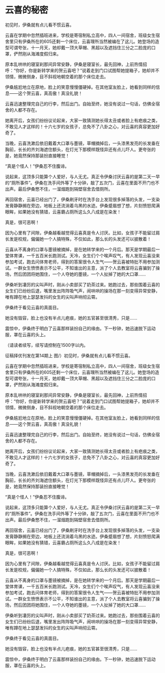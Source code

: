 # 云喜的秘密

初见时，伊桑就有点儿看不惯云喜。 

云喜在学期中忽然插班进来，学校是寄宿制私立高中，四人一间宿舍，班级女生宿舍里只有伊桑所在的605还剩一个床位，云喜理所当然被编在了这儿。她登场的造型可谓夸张，十一月天，她却戴一顶大草帽、黑超以及遮挡住三分之二脸庞的口罩，俨然刚从海滩度假归来。 

原本乱哄哄的寝室刹那间异常安静，伊桑是寝室长，最先回神，上前热情招呼：“你好，你是新转学来的贺云喜吧？”说着走到门口试图帮她提箱子，她却并不领情，微微侧身，目不斜视地朝空着的那个床位走去。 

伊桑尴尬地立在原地，脸上的笑意慢慢僵硬掉。在其他室友脸上，她看到同样的信息——这个贺云喜，真高傲！真没礼貌！ 

云喜迅速整理完自己的行李，然后出门。自始至终，她没有说过一句话，仿佛全宿舍的人都不存在。 

她离开后，女孩们纷纷议论起来，大家一致猜测她长得太丑或者脸上有疤痕之类，不敢见人才这样的！十六七岁的女孩子，总免不了八卦之心，对云喜的真容更加好奇了。 

当晚，云喜洗漱后依旧戴着大口罩与墨镜，草帽摘掉后，一头漆黑发亮的长发垂在胸前，长长的齐刘海遮住额头，在灯光下那模样既怪异还有点儿吓人。更夸张的是，她竟然保持那装扮直接睡觉！ 

“真是个怪人！”伊桑忍不住腹诽。 

说起来，这顶多只能算个人爱好，与人无尤。真正令伊桑讨厌云喜的是第二天一早的“厕所事件”。伊桑在洗手间外等了十分钟，敲了五次门，云喜在里面不开门也不出声。最后伊桑憋不住，一溜烟跑到隔壁宿舍去借厕所。 

再回宿舍，云喜已经出门了，伊桑刷牙时在洗手台上发现很多掉落的头发，一支染发膏静静搁在旁边，地板上还流淌着乌黑的水迹。伊桑蹙眉想了想，片刻愤怒爬满眼眸，如果她没有猜错，云喜霸占厕所这么久八成是在染发！ 

真是，很可恶啊！ 

因为心里有了间隙，伊桑越看越觉得云喜真是令人讨厌。比如，女孩子不能留过肩长发是校规，偏偏她一个人搞特殊，不仅如此，那么长的头发还可以披散着！ 

云喜从不离身的口罩与墨镜被摘掉，是在她转学来的一个月后。那天是学期最后一堂体育课，一千五百米长跑测试。天冷，女生们个个唉声叹气，有人发现云喜没来参加考试，跑去问体育老师，得到的答案很令人生气——贺云喜被特批不用参加测试。一群女生愤愤表示不公平，不知谁出的主意，派了个人去教室将云喜骗到了操场，然后团团将她围住，一个人夺她的墨镜，一个人扯掉了她的大口罩…… 

伊桑听到凄厉的尖叫声时，刚从小卖部买了奶茶过来。她跑过去，那些围着云喜的女生们已纷纷后退，嘴里发出阵阵吸气声，闹哄哄的操场在那一刻变得异常安静，唯有蹲在地上瑟瑟发抖的女生的尖叫声响彻云霄。 

伊桑终于看见云喜的真面目。 

她没有毁容，脸上也没有半点儿疤痕，她的五官甚至很清秀，只是…… 

震惊中，伊桑终于明白了云喜那样装扮自己的缘由。下一秒钟，她迅速脱下运动服，罩在云喜的头上。 

（请读者续写，续写请控制在1500字以内。 

征稿择优刊发在第14期上 图/）初见时，伊桑就有点儿看不惯云喜。 

云喜在学期中忽然插班进来，学校是寄宿制私立高中，四人一间宿舍，班级女生宿舍里只有伊桑所在的605还剩一个床位，云喜理所当然被编在了这儿。她登场的造型可谓夸张，十一月天，她却戴一顶大草帽、黑超以及遮挡住三分之二脸庞的口罩，俨然刚从海滩度假归来。 

原本乱哄哄的寝室刹那间异常安静，伊桑是寝室长，最先回神，上前热情招呼：“你好，你是新转学来的贺云喜吧？”说着走到门口试图帮她提箱子，她却并不领情，微微侧身，目不斜视地朝空着的那个床位走去。 

伊桑尴尬地立在原地，脸上的笑意慢慢僵硬掉。在其他室友脸上，她看到同样的信息——这个贺云喜，真高傲！真没礼貌！ 

云喜迅速整理完自己的行李，然后出门。自始至终，她没有说过一句话，仿佛全宿舍的人都不存在。 

她离开后，女孩们纷纷议论起来，大家一致猜测她长得太丑或者脸上有疤痕之类，不敢见人才这样的！十六七岁的女孩子，总免不了八卦之心，对云喜的真容更加好奇了。 

当晚，云喜洗漱后依旧戴着大口罩与墨镜，草帽摘掉后，一头漆黑发亮的长发垂在胸前，长长的齐刘海遮住额头，在灯光下那模样既怪异还有点儿吓人。更夸张的是，她竟然保持那装扮直接睡觉！ 

“真是个怪人！”伊桑忍不住腹诽。 

说起来，这顶多只能算个人爱好，与人无尤。真正令伊桑讨厌云喜的是第二天一早的“厕所事件”。伊桑在洗手间外等了十分钟，敲了五次门，云喜在里面不开门也不出声。最后伊桑憋不住，一溜烟跑到隔壁宿舍去借厕所。 

再回宿舍，云喜已经出门了，伊桑刷牙时在洗手台上发现很多掉落的头发，一支染发膏静静搁在旁边，地板上还流淌着乌黑的水迹。伊桑蹙眉想了想，片刻愤怒爬满眼眸，如果她没有猜错，云喜霸占厕所这么久八成是在染发！ 

真是，很可恶啊！ 

因为心里有了间隙，伊桑越看越觉得云喜真是令人讨厌。比如，女孩子不能留过肩长发是校规，偏偏她一个人搞特殊，不仅如此，那么长的头发还可以披散着！ 

云喜从不离身的口罩与墨镜被摘掉，是在她转学来的一个月后。那天是学期最后一堂体育课，一千五百米长跑测试。天冷，女生们个个唉声叹气，有人发现云喜没来参加考试，跑去问体育老师，得到的答案很令人生气——贺云喜被特批不用参加测试。一群女生愤愤表示不公平，不知谁出的主意，派了个人去教室将云喜骗到了操场，然后团团将她围住，一个人夺她的墨镜，一个人扯掉了她的大口罩…… 

伊桑听到凄厉的尖叫声时，刚从小卖部买了奶茶过来。她跑过去，那些围着云喜的女生们已纷纷后退，嘴里发出阵阵吸气声，闹哄哄的操场在那一刻变得异常安静，唯有蹲在地上瑟瑟发抖的女生的尖叫声响彻云霄。 

伊桑终于看见云喜的真面目。 

她没有毁容，脸上也没有半点儿疤痕，她的五官甚至很清秀，只是…… 

震惊中，伊桑终于明白了云喜那样装扮自己的缘由。下一秒钟，她迅速脱下运动服，罩在云喜的头上。